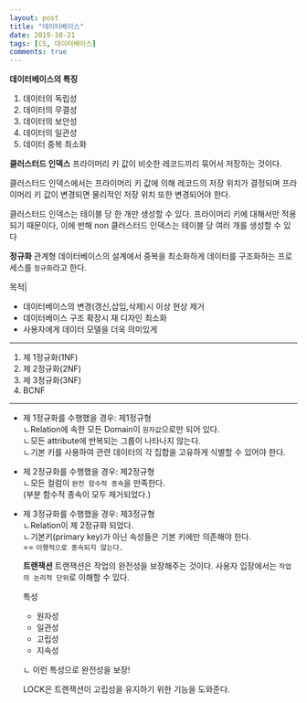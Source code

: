 ```yaml
---
layout: post
title: "데이터베이스"
date: 2019-10-21
tags: [CS, 데이터베이스]
comments: true
---
```


**데이터베이스의 특징**
1. 데이터의 독립성
2. 데이터의 무결성
3. 데이터의 보안성
4. 데이터의 일관성
5. 데이터 중복 최소화


**클러스터드 인덱스**
프라이머리 키 값이 비슷한 레코드끼리 묶어서 저장하는 것이다.

클러스터드 인덱스에서는 프라이머리 키 값에 의해 레코드의 저장 위치가 결정되며 프라이머리 키 값이 변경되면 물리적인 저장 위치 또한 변경되어야 한다.

클러스터드 인덱스는 테이블 당 한 개만 생성할 수 있다. 프라이머리 키에 대해서만 적용되기 때문이다, 이에 반해 non 클러스터드 인덱스는 테이블 당 여러 개를 생성할 수 있다

**정규화**
관계형 데이터베이스의 설계에서 중복을 최소화하게 데이터를 구조화하는 프로세스를 `정규화`라고 한다.

목적|
- 데이터베이스의 변경(갱신,삽입,삭제)시 이상 현상 제거
- 데이터베이스 구조 확장시 재 디자인 최소화
- 사용자에게 데이터 모델을 더욱 의미있게

-------------
1. 제 1정규화(1NF)
2. 제 2정규화(2NF)
3. 제 3정규화(3NF)
4. BCNF

-------------

- 제 1정규화를 수행했을 경우: 제1정규형<br>
  ㄴRelation에 속한 모든 Domain이 `원자값`으로만 되어 있다.<br>
  ㄴ모든 attribute에 반복되는 그룹이 나타나지 않는다.<br>
  ㄴ기본 키를 사용하여 관련 데이터의 각 집합을 고유하게 식별할 수 있어야 한다.

- 제 2정규화를 수행했을 경우: 제2정규형<br>
  ㄴ모든 컬럼이 `완전 함수적 종속`을 만족한다.<br>
    (부분 함수적 종속이 모두 제거되었다.)

- 제 3정규화를 수행했을 경우: 제3정규형<br>
  ㄴRelation이 제 2정규화 되었다.<br>
  ㄴ기본키(primary key)가 아닌 속성들은 기본 키에만 의존해야 한다.<br>
  == `이행적으로 종속되지 않는다.`


  **트랜잭션**
  트랜잭션은 작업의 완전성을 보장해주는 것이다.
  사용자 입장에서는 `작업의 논리적 단위`로 이해할 수 있다.

  특성
  - 원자성
  - 일관성
  - 고립성
  - 지속성<br>
  
  ㄴ 이런 특성으로 완전성을 보장!

  LOCK은 트랜잭션이 고립성을 유지하기 위한 기능을 도와준다. 

